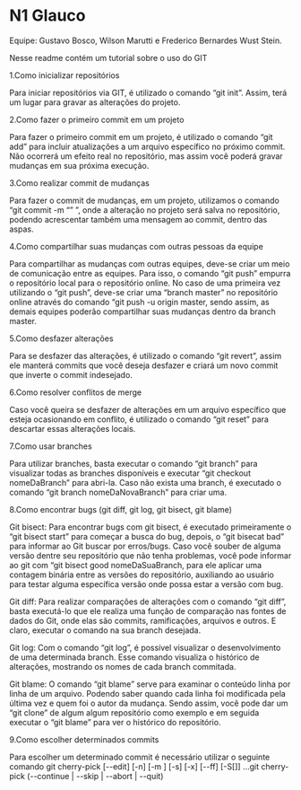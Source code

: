 # N1 Glauco

Equipe: Gustavo Bosco, Wilson Marutti e Frederico Bernardes Wust Stein.

Nesse readme contém um tutorial sobre o uso do GIT

1.Como inicializar repositórios

Para iniciar repositórios via GIT, é utilizado o comando “git init”.  Assim, terá um lugar para gravar as alterações do projeto.

2.Como fazer o primeiro commit em um projeto

Para fazer o primeiro commit em um projeto, é utilizado o comando “git add” para incluir atualizações a um arquivo específico no próximo commit. Não ocorrerá um efeito real no repositório, mas assim você poderá gravar mudanças em sua próxima execução.

3.Como realizar commit de mudanças

Para fazer o commit de mudanças, em um projeto, utilizamos o comando “git commit -m “” ”, onde a alteração no projeto será salva no repositório, podendo acrescentar também uma mensagem ao commit, dentro das aspas.

4.Como compartilhar suas mudanças com outras pessoas da equipe

Para compartilhar as mudanças com outras equipes, deve-se criar um meio de comunicação entre as equipes. Para isso, o comando “git push” empurra o repositório local para o repositório online. No caso de uma primeira vez utilizando o “git push”, deve-se criar uma “branch master” no repositório online através do comando “git  push -u origin master, sendo assim, as demais equipes poderão compartilhar suas mudanças dentro da branch master.

5.Como desfazer alterações

Para se desfazer das alterações, é utilizado o comando “git revert”, assim ele manterá commits que você deseja desfazer e criará um novo commit que inverte o commit indesejado.

6.Como resolver conflitos de merge

Caso você queira se desfazer de alterações em um arquivo específico que esteja ocasionando em conflito, é utilizado o comando “git reset” para descartar essas alterações locais.

7.Como usar branches

Para utilizar branches, basta executar o comando “git branch” para visualizar todas as branches disponíveis e executar “git checkout nomeDaBranch” para abri-la. Caso não exista uma branch, é executado o comando “git branch nomeDaNovaBranch” para criar uma.

8.Como encontrar bugs (git diff, git log, git bisect, git blame)

Git bisect: Para encontrar bugs com git bisect, é executado primeiramente o “git bisect start” para começar a busca do bug, depois, o “git bisecat bad” para informar ao Git buscar por erros/bugs. Caso você souber de alguma versão dentre seu repositório que não tenha problemas, você pode informar ao git com “git bisect good nomeDaSuaBranch, para ele aplicar uma contagem binária entre as versões do repositório, auxiliando ao usuário para testar alguma específica versão onde possa estar a versão com bug.

Git diff: Para realizar comparações de alterações com o comando “git diff”, basta executá-lo que ele realiza uma função de comparação nas fontes de dados do Git, onde elas são commits, ramificações, arquivos e outros. E claro, executar o comando na sua branch desejada.

Git log: Com o comando “git log”, é possível visualizar o desenvolvimento de uma determinada branch. Esse comando visualiza o histórico de alterações, mostrando os nomes de cada branch commitada.

Git blame: O comando “git blame” serve para examinar o conteúdo linha por linha de um arquivo. Podendo saber quando cada linha foi modificada pela última vez e quem foi o autor da mudança. Sendo assim, você pode dar um “git clone” de algum algum repositório como exemplo e em seguida executar o “git blame” para ver o histórico do repositório.

9.Como escolher determinados commits

Para escolher um determinado commit é necessário utilizar o seguinte comando git cherry-pick [--edit] [-n] [-m <parent-number>] [-s] [-x] [--ff] [-S[<keyid>]] <commit>…​git cherry-pick (--continue | --skip | --abort | --quit)


